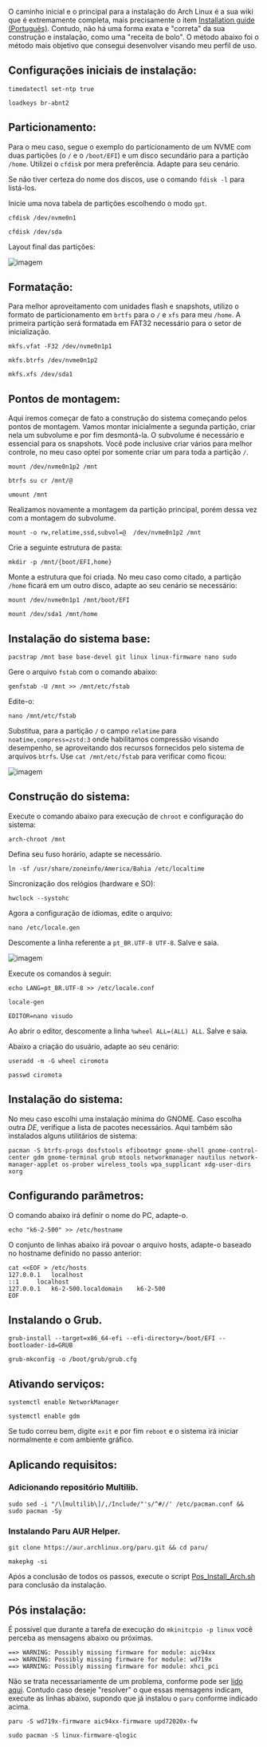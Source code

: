 O caminho inicial e o principal para a instalação do Arch Linux é a sua wiki que é extremamente completa, mais precisamente o item [Installation guide (Português)](https://wiki.archlinux.org/title/Installation_guide_(Portugu%C3%AAs)). Contudo, não há uma forma exata e "correta" da sua construção e instalação, como uma "receita de bolo". O método abaixo foi o método mais objetivo que consegui desenvolver visando meu perfil de uso.
## Configurações iniciais de instalação:

```
timedatectl set-ntp true
```
```
loadkeys br-abnt2
```

## Particionamento:

Para o meu caso, segue o exemplo do particionamento de um NVME com duas partições (o `/` e o `/boot/EFI`) e um disco secundário para a partição `/home`. Utilizei o `cfdisk` por mera preferência. Adapte para seu cenário.

Se não tiver certeza do nome dos discos, use o comando `fdisk -l` para listá-los.

Inicie uma nova tabela de partições escolhendo o modo `gpt`.

```
cfdisk /dev/nvme0n1
```
```
cfdisk /dev/sda
```

Layout final das partições:

![imagem](/arch/arch-install1.png)
## Formatação:

Para melhor aproveitamento com unidades flash e snapshots, utilizo o formato de particionamento em `brtfs` para o `/` e `xfs` para meu `/home`. A primeira partição será formatada em FAT32 necessário para o setor de inicialização.

```
mkfs.vfat -F32 /dev/nvme0n1p1
```
```
mkfs.btrfs /dev/nvme0n1p2
```
```
mkfs.xfs /dev/sda1
```

## Pontos de montagem:

Aqui iremos começar de fato a construção do sistema começando pelos pontos de montagem. Vamos montar inicialmente a segunda partição, criar nela um subvolume e por fim desmontá-la. O subvolume é necessário e essencial para os snapshots. Você pode inclusive criar vários para melhor controle, no meu caso optei por somente criar um para toda a partição `/`.

```
mount /dev/nvme0n1p2 /mnt
```
```
btrfs su cr /mnt/@
```
```
umount /mnt
```

Realizamos novamente a montagem da partição principal, porém dessa vez com a montagem do subvolume.

```
mount -o rw,relatime,ssd,subvol=@  /dev/nvme0n1p2 /mnt
```

Crie a seguinte estrutura de pasta:

```
mkdir -p /mnt/{boot/EFI,home}
```
Monte a estrutura que foi criada. No meu caso como citado, a partição `/home` ficará em um outro disco, adapte ao seu cenário se necessário:

```
mount /dev/nvme0n1p1 /mnt/boot/EFI
```
```
mount /dev/sda1 /mnt/home
```

## Instalação do sistema base:

```
pacstrap /mnt base base-devel git linux linux-firmware nano sudo
```

Gere o arquivo `fstab` com o comando abaixo:

```
genfstab -U /mnt >> /mnt/etc/fstab
```

Edite-o:

```
nano /mnt/etc/fstab
```

Substitua, para a partição `/` o campo `relatime` para `noatime,compress=zstd:3` onde habilitamos compressão visando desempenho, se aproveitando dos recursos fornecidos pelo sistema de arquivos `btrfs`. Use `cat /mnt/etc/fstab` para verificar como ficou:

![imagem](/arch/arch-install2.png)

## Construção do sistema:

Execute o comando abaixo para execução de `chroot` e configuração do sistema:

```
arch-chroot /mnt
```

Defina seu fuso horário, adapte se necessário.

```
ln -sf /usr/share/zoneinfo/America/Bahia /etc/localtime
```

Sincronização dos relógios (hardware e SO):

```
hwclock --systohc
```

Agora a configuração de idiomas, edite o arquivo:

```
nano /etc/locale.gen
```

Descomente a linha referente a `pt_BR.UTF-8 UTF-8`. Salve e saia.

![imagem](/arch/arch-install3.png)

Execute os comandos à seguir:

```
echo LANG=pt_BR.UTF-8 >> /etc/locale.conf
```
```
locale-gen
```
```
EDITOR=nano visudo
```

Ao abrir o editor, descomente a linha `%wheel ALL=(ALL) ALL`. Salve e saia.

Abaixo a criação do usuário, adapte ao seu cenário:

```
useradd -m -G wheel ciromota
```

```
passwd ciromota
```
## Instalação do sistema:

No meu caso escolhi uma instalação mínima do GNOME. Caso escolha outra _DE_, verifique a lista de pacotes necessários. Aqui também são instalados alguns utilitários de sistema:

```
pacman -S btrfs-progs dosfstools efibootmgr gnome-shell gnome-control-center gdm gnome-terminal grub mtools networkmanager nautilus network-manager-applet os-prober wireless_tools wpa_supplicant xdg-user-dirs xorg
```
## Configurando parâmetros:

O comando abaixo irá definir o nome do PC, adapte-o.

```
echo "k6-2-500" >> /etc/hostname
```
O conjunto de linhas abaixo irá povoar o arquivo hosts, adapte-o baseado no hostname definido no passo anterior:

```
cat <<EOF > /etc/hosts
127.0.0.1	localhost
::1		localhost
127.0.0.1	k6-2-500.localdomain	k6-2-500
EOF
```

## Instalando o Grub.
```
grub-install --target=x86_64-efi --efi-directory=/boot/EFI --bootloader-id=GRUB
```
```
grub-mkconfig -o /boot/grub/grub.cfg
```

## Ativando serviços:
```
systemctl enable NetworkManager
```
```
systemctl enable gdm
```

Se tudo correu bem, digite `exit` e por fim `reboot` e o sistema irá iniciar normalmente e com ambiente gráfico.

## Aplicando requisitos:
### Adicionando repositório Multilib.
```
sudo sed -i "/\[multilib\]/,/Include/"'s/^#//' /etc/pacman.conf && sudo pacman -Sy
```
### Instalando Paru AUR Helper.
```
git clone https://aur.archlinux.org/paru.git && cd paru/ 
```
```
makepkg -si
```

Após a conclusão de todos os passos, execute o script [Pos_Install_Arch.sh](/arquivo/Pos_Install_Arch.sh) para conclusão da instalação.

## Pós instalação:

É possível que durante a tarefa de execução do `mkinitcpio -p linux` você perceba as mensagens abaixo ou próximas. 

```
==> WARNING: Possibly missing firmware for module: aic94xx
==> WARNING: Possibly missing firmware for module: wd719x
==> WARNING: Possibly missing firmware for module: xhci_pci
```

Não se trata necessariamente de um problema, conforme pode ser [lido aqui](https://lists.archlinux.org/pipermail/arch-dev-public/2013-May/024864.html). Contudo caso deseje "resolver" o que essas mensagens indicam, execute as linhas abaixo, supondo que já instalou o `paru` conforme indicado acima.

```
paru -S wd719x-firmware aic94xx-firmware upd72020x-fw
```
```
sudo pacman -S linux-firmware-qlogic
```